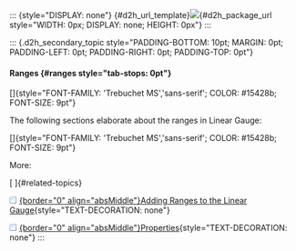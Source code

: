 ::: {style="DISPLAY: none"}
[](ms-xhelp:///?Id=d2h_url_template){#d2h_url_template}![](!package_url!){#d2h_package_url style="WIDTH: 0px; DISPLAY: none; HEIGHT: 0px"}
:::

::: {.d2h_secondary_topic style="PADDING-BOTTOM: 10pt; MARGIN: 0pt; PADDING-LEFT: 0pt; PADDING-RIGHT: 0pt; PADDING-TOP: 0pt"}
#### Ranges {#ranges style="tab-stops: 0pt"}

[]{style="FONT-FAMILY: 'Trebuchet MS','sans-serif'; COLOR: #15428b; FONT-SIZE: 9pt"} 

The following sections elaborate about the ranges in Linear Gauge:

[]{style="FONT-FAMILY: 'Trebuchet MS','sans-serif'; COLOR: #15428b; FONT-SIZE: 9pt"} 

More:

[ ]{#related-topics}

[![](button.gif){border="0" align="absMiddle"}Adding Ranges to the Linear Gauge](ms-xhelp:///?Id=5fa8d4f3-0403-4f00-a971-8696c87649da){style="TEXT-DECORATION: none"}

[![](button.gif){border="0" align="absMiddle"}Properties](ms-xhelp:///?Id=e45b2029-372d-4788-a7f8-2802586ea0f3){style="TEXT-DECORATION: none"}
:::
